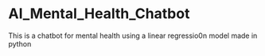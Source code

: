 # AI_Mental_Health_Chatbot

This is a chatbot for mental health using a linear regressio0n model made in python
